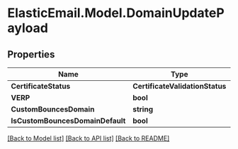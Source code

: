 # ElasticEmail.Model.DomainUpdatePayload

## Properties

Name | Type | Description | Notes
------------ | ------------- | ------------- | -------------
**CertificateStatus** | **CertificateValidationStatus** |  | [optional] 
**VERP** | **bool** |  | [optional] 
**CustomBouncesDomain** | **string** |  | [optional] 
**IsCustomBouncesDomainDefault** | **bool** |  | [optional] 

[[Back to Model list]](../README.md#documentation-for-models) [[Back to API list]](../README.md#documentation-for-api-endpoints) [[Back to README]](../README.md)


